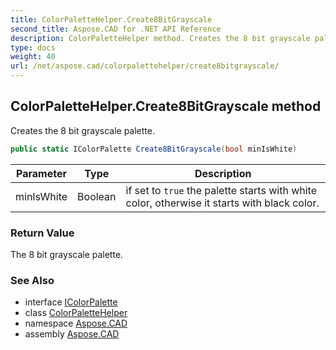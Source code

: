 ```yaml
---
title: ColorPaletteHelper.Create8BitGrayscale
second_title: Aspose.CAD for .NET API Reference
description: ColorPaletteHelper method. Creates the 8 bit grayscale palette
type: docs
weight: 40
url: /net/aspose.cad/colorpalettehelper/create8bitgrayscale/
---
```

## ColorPaletteHelper.Create8BitGrayscale method

Creates the 8 bit grayscale palette.

```csharp
public static IColorPalette Create8BitGrayscale(bool minIsWhite)
```

| Parameter | Type | Description |
| --- | --- | --- |
| minIsWhite | Boolean | if set to `true` the palette starts with white color, otherwise it starts with black color. |

### Return Value

The 8 bit grayscale palette.

### See Also

* interface [IColorPalette](../../icolorpalette/)
* class [ColorPaletteHelper](../)
* namespace [Aspose.CAD](../../colorpalettehelper/)
* assembly [Aspose.CAD](../../../)


